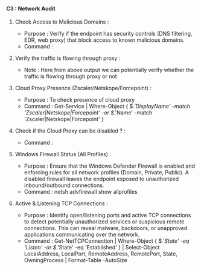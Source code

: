 #### C3 : Network Audit 

1. Check  Access to Malicious Domains :
   - Purpose : Verify if the endpoint has security controls (DNS filtering, EDR, web proxy) that block access to known malicious domains.
   - Command :

2. Verify the traffic is flowing through proxy :
   - Note : Here from above output we can potentially verify whether the traffic is flowing through proxy or not
   
4. Cloud Proxy Presence (Zscaler/Netskope/Forcepoint) :
   - Purpose : To check presence of cloud proxy
   - Command : Get-Service | Where-Object { $_.'DisplayName' -match 'Zscaler|Netskope|Forcepoint' -or $_.'Name' -match 'Zscaler|Netskope|Forcepoint' }

5. Check if the Cloud Proxy can be disabled ? :
   - Command :

6. Windows Firewall Status (All Profiles) :
   - Purpose : Ensure that the Windows Defender Firewall is enabled and enforcing rules for all network profiles (Domain, Private, Public). A disabled firewall leaves the endpoint exposed to unauthorized inbound/outbound connections.
   - Command : netsh advfirewall show allprofiles

7.  Active & Listening TCP Connections :
    - Purpose :  Identify open/listening ports and active TCP connections to detect potentially unauthorized services or suspicious remote connections. This can reveal malware, backdoors, or unapproved applications communicating over the network.
    - Command : Get-NetTCPConnection | Where-Object { $_.'State' -eq 'Listen' -or $_.'State' -eq 'Established' } | Select-Object LocalAddress, LocalPort, RemoteAddress, RemotePort, State, OwningProcess | Format-Table -AutoSize
      
     
